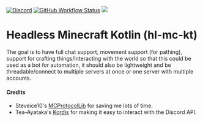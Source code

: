 [![Discord](https://img.shields.io/discord/745728805678874800?logo=discord)](https://discord.gg/MwBvhEz)
[![GitHub Workflow Status](https://img.shields.io/github/workflow/status/wnuke/hl-mc-kt/Java%20CI%20with%20Gradle?logo=github)](https://github.com/wnuke/hl-mc-kt/actions?query=workflow%3A%22Java%20CI%20with%20Gradle%22)
[![](https://jitpack.io/v/dev.wnuke/hl-mc-kt.svg)](https://jitpack.io/#dev.wnuke/hl-mc-kt)
# Headless Minecraft Kotlin (hl-mc-kt)

The goal is to have full chat support, movement support (for pathing), support for crafting things/interacting with the world so that this could be used as a bot for automation, it should also be lightweight and be threadable/connect to multiple servers at once or one server with multiple accounts.

#### Credits
 - Steveice10's [MCProtocolLib](https://github.com/Steveice10/MCProtocolLib) for saving me lots of time.
 - Tea-Ayataka's [Kordis](https://github.com/Tea-Ayataka/Kordis) for making it easy to interact with the Discord API.
